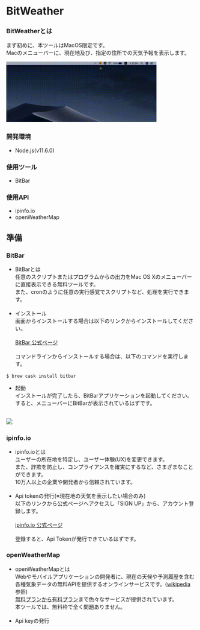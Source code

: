 # BitWeather
### BitWeatherとは
まず初めに、本ツールはMacOS限定です。<br>
Macのメニューバーに、現在地及び、指定の住所での天気予報を表示します。

<img src="https://raw.githubusercontent.com/noriyuki-shimizu/images/master/BitWeather_v0.0.1.gif" width="400px">

### 開発環境
* Node.js(v11.6.0)

### 使用ツール
* BitBar

### 使用API
* ipinfo.io
* openWeatherMap

## 準備

### BitBar
* BitBarとは<br>
任意のスクリプトまたはプログラムからの出力をMac OS Xのメニューバーに直接表示できる無料ツールです。<br>
また、cronのように任意の実行感覚でスクリプトなど、処理を実行できます。<br><br>
* インストール<br>
画面からインストールする場合は以下のリンクからインストールしてください。<br><br>
[BitBar 公式ページ](https://getbitbar.com/)<br><br>
コマンドラインからインストールする場合は、以下のコマンドを実行します。<br>

```
$ brew cask install bitbar
```

* 起動<br>
インストールが完了したら、BitBarアプリケーションを起動してください。<br>
すると、メニューバーにBitBarが表示されているはずです。<br><br>
<img src="https://user-images.githubusercontent.com/31028330/52277096-2fc8cc80-2997-11e9-8915-aa1d03272573.png" width="500px">
<br>

### ipinfo.io
* ipinfo.ioとは<br>
ユーザーの所在地を特定し、ユーザー体験(UX)を変更できます。<br>
また、詐欺を防止し、コンプライアンスを確実にするなど、さまざまなことができます。<br>
10万人以上の企業や開発者から信頼されています。<br><br>
* Api tokenの発行(※現在地の天気を表示したい場合のみ)<br>
以下のリンクから公式ページへアクセスし「SIGN UP」から、アカウント登録します。<br><br>
[ipinfo.io 公式ページ](https://ipinfo.io/)<br><br>
登録すると、Api Tokenが発行できているはずです。

### openWeatherMap
* openWeatherMapとは<br>
Webやモバイルアプリケーションの開発者に、現在の天候や予測履歴を含む各種気象データの無料APIを提供するオンラインサービスです。([wikipedia](https://ja.wikipedia.org/wiki/Openweathermap)参照)<br>
[無料プランから有料プラン](https://openweathermap.org/price)まで色々なサービスが提供されています。<br>
本ツールでは、無料枠で全く問題ありません。<br><br>
* Api keyの発行<br>




